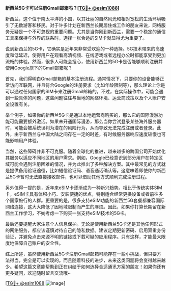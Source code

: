 **新西兰5G卡可以注册Gmail邮箱吗？[[TG💪+ @esim1088](https://t.me/s/esim1088)]**

新西兰，这个位于南太平洋的小国，以其壮丽的自然风光和相对宽松的生活环境吸引了无数游客和移民。对于许多计划在新西兰长期居住或工作的朋友来说，网络服务无疑是一个不可忽视的重要问题。尤其是当你刚到新西兰，需要一个稳定的通信工具来保持与外界的联系时，选择一张合适的SIM卡就显得尤为重要了。

说到新西兰的5G卡，它确实是近年来非常受欢迎的一种选择。5G技术带来的高速度和低延迟，使得用户在观看高清视频、在线游戏或者远程办公时都能享受到更加流畅的体验。然而，很多人可能会担心，使用新西兰的5G卡是否能够顺利注册并使用Google旗下的Gmail邮箱呢？

首先，我们得明白Gmail邮箱的基本注册流程。通常情况下，只要你的设备能够正常访问互联网，并且符合Google的注册要求（比如年龄限制等），那么理论上你是可以通过任何国家的SIM卡来注册Gmail邮箱的。不过，在实际操作中，可能会遇到一些具体的问题，这些问题往往与当地的网络环境、运营商政策以及个人账户安全设置有关。

举个例子，如果你的新西兰5G卡是通过本地运营商购买的，那么它的国际漫游功能可能需要额外激活。如果未开通国际漫游，那么当你尝试登录某些海外服务器时，可能会被系统误判为潜在的风险行为，从而导致无法完成注册或者登录。此外，由于新西兰与中国大陆之间存在一定的时差，有时候服务器响应速度较慢也可能影响用户体验。

当然，这些障碍并非不可克服。随着全球化的推进，越来越多的跨国公司开始优化其服务以适应不同地区的用户需求。例如，Google已经意识到部分用户在特定区域可能会遇到注册困难的情况，并为此推出了多种解决方案。其中最常见的方式就是提供备用验证途径，比如短信验证码、语音通话确认等。这意味着即使你的新西兰5G卡暂时无法直接接收邮件，也可以借助其他方式顺利完成注册过程。

另外值得一提的是，近年来eSIM卡逐渐成为一种新兴趋势。相比于传统实体SIM卡，eSIM卡具有体积小巧、安装便捷的优点，特别适合经常更换设备或者前往多个国家旅行的人群。更重要的是，很多支持eSIM功能的新西兰5G套餐都兼容国际网络连接，这大大降低了因地域限制而产生的麻烦。因此，如果你打算长期留在新西兰工作学习，不妨考虑一下购买一张支持eSIM技术的5G卡。

最后还要提醒大家注意个人信息保护。无论是使用新西兰5G卡还是其他任何形式的网络服务，都应该谨慎对待自己的隐私数据。建议定期更新密码、启用双重身份验证，并避免点击来源不明的链接或下载可疑的应用程序。只有这样，才能最大限度地保障自己账户的安全性。

综上所述，虽然使用新西兰5G卡注册Gmail邮箱可能存在一些小挑战，但只要方法得当，完全是可以实现的。而且随着科技的进步，未来这类问题将会变得越来越少。希望这篇文章能帮助到正在纠结于如何选择合适通讯方案的朋友！如果你还有更多疑问，欢迎随时留言交流哦~

[[TG💪+ @esim1088](https://t.me/s/esim1088) ![Image](https://i.postimg.cc/4NQfJmqS/Snipaste-2025-05-13-00-14-12.png)]